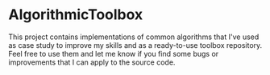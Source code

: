 # AlgorithmicToolbox

This project contains implementations of common algorithms that I've used as case study to improve my skills and as a ready-to-use toolbox repository. 
Feel free to use them and let me know if you find some bugs or improvements that I can apply to the source code.
